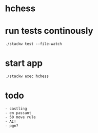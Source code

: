 # hchess

# run tests continously

    ./stackw test --file-watch

# start app

    ./stackw exec hchess
    
# todo
    
    - castling
    - en passant
    - 50 move rule
    - AI!
    - pgn?